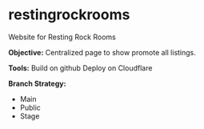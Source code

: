 # restingrockrooms
Website for Resting Rock Rooms

**Objective:**
Centralized page to show promote all listings.

**Tools:**
Build on github
Deploy on Cloudflare

**Branch Strategy:**
<ul><li>Main</li>
  <li>Public</li>
  <li>Stage</li>
</ul>
